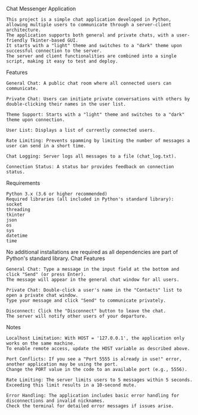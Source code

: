 Chat Messenger Application

    This project is a simple chat application developed in Python, 
	allowing multiple users to communicate through a server-client architecture.
	The application supports both general and private chats, with a user-friendly Tkinter-based GUI. 
	It starts with a "light" theme and switches to a "dark" theme upon successful connection to the server. 
	The server and client functionalities are combined into a single script, making it easy to test and deploy.

Features

    General Chat: A public chat room where all connected users can communicate.

    Private Chat: Users can initiate private conversations with others by double-clicking their names in the user list.

    Theme Support: Starts with a "light" theme and switches to a "dark" theme upon connection.

    User List: Displays a list of currently connected users.

    Rate Limiting: Prevents spamming by limiting the number of messages a user can send in a short time.

    Chat Logging: Server logs all messages to a file (chat_log.txt).

    Connection Status: A status bar provides feedback on connection status.
    

Requirements

    Python 3.x (3.6 or higher recommended)
    Required libraries (all included in Python's standard library):
    socket
    threading
    tkinter
    json
    os
    sys
    datetime
    time

No additional installations are required as all dependencies are part of Python's standard library.
Chat Features

    General Chat: Type a message in the input field at the bottom and click "Send" (or press Enter). 
	The message will appear in the general chat window for all users.

    Private Chat: Double-click a user's name in the "Contacts" list to open a private chat window. 
	Type your message and click "Send" to communicate privately.

    Disconnect: Click the "Disconnect" button to leave the chat. 
	The server will notify other users of your departure.

Notes

    Localhost Limitation: With HOST = '127.0.0.1', the application only works on the same machine. 
	To enable remote access, update the HOST variable as described above.

    Port Conflicts: If you see a "Port 5555 is already in use!" error, another application may be using the port. 
	Change the PORT value in the code to an available port (e.g., 5556).

    Rate Limiting: The server limits users to 5 messages within 5 seconds. 
	Exceeding this limit results in a 10-second mute.
    
    Error Handling: The application includes basic error handling for disconnections and invalid nicknames. 
	Check the terminal for detailed error messages if issues arise.    
